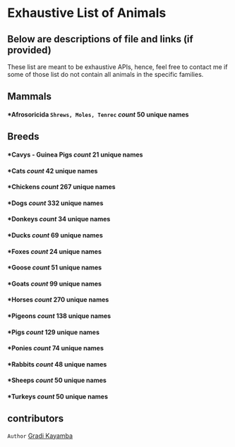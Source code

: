 # Exhaustive List of Animals 
## Below are descriptions of file and links (if provided)

These list are meant to be exhaustive APIs, hence, feel free to contact me if some of those list do not contain all animals in the specific families.

## Mammals
#### *Afrosoricida `Shrews, Moles, Tenrec` _count_ 50 unique names

## Breeds
#### *Cavys - Guinea Pigs _count_ 21 unique names
#### *Cats _count_ 42 unique names
#### *Chickens _count_ 267 unique names
#### *Dogs _count_ 332 unique names
#### *Donkeys _count_ 34 unique names
#### *Ducks _count_ 69 unique names
#### *Foxes _count_ 24 unique names
#### *Goose _count_ 51 unique names
#### *Goats _count_ 99 unique names
#### *Horses _count_ 270 unique names
#### *Pigeons _count_ 138 unique names
#### *Pigs _count_ 129 unique names
#### *Ponies _count_ 74 unique names
#### *Rabbits _count_ 48 unique names
#### *Sheeps _count_ 50 unique names
#### *Turkeys _count_ 50 unique names


## contributors
`Author` [Gradi Kayamba](https://github.com/gradikay)

